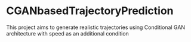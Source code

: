# CGANbasedTrajectoryPrediction

This project aims to generate realistic trajectories using Conditional GAN architecture with speed as an additional condition
